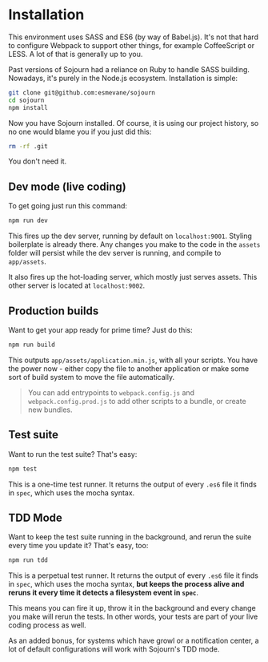 # Installation

This environment uses SASS and ES6 (by way of Babel.js).  It's not that hard to configure Webpack to support other things, for example CoffeeScript or LESS.  A lot of that is generally up to you.

Past versions of Sojourn had a reliance on Ruby to handle SASS building.  Nowadays, it's purely in the Node.js ecosystem.  Installation is simple:

```bash
git clone git@github.com:esmevane/sojourn
cd sojourn
npm install
```

Now you have Sojourn installed.  Of course, it is using our project history, so no one would blame you if you just did this:

```bash
rm -rf .git
```

You don't need it.

## Dev mode (live coding)

To get going just run this command:

```bash
npm run dev
```

This fires up the dev server, running by default on `localhost:9001`.  Styling boilerplate is already there.  Any changes you make to the code in the `assets` folder will persist while the dev server is running, and compile to `app/assets`.

It also fires up the hot-loading server, which mostly just serves assets.  This other server is located at `localhost:9002`.

## Production builds

Want to get your app ready for prime time?  Just do this:

```bash
npm run build
```

This outputs `app/assets/application.min.js`, with all your scripts.  You have the power now - either copy the file to another application or make some sort of build system to move the file automatically.

> You can add entrypoints to `webpack.config.js` and `webpack.config.prod.js` to add other scripts to a bundle, or create new bundles.

## Test suite

Want to run the test suite?  That's easy:

```bash
npm test
```

This is a one-time test runner.  It returns the output of every `.es6` file it finds in `spec`, which uses the mocha syntax.

## TDD Mode

Want to keep the test suite running in the background, and rerun the suite every time you update it?  That's easy, too:

```bash
npm run tdd
```

This is a perpetual test runner.  It returns the output of every `.es6` file it finds in `spec`, which uses the mocha syntax, **but keeps the process alive and reruns it every time it detects a filesystem event in `spec`**.

This means you can fire it up, throw it in the background and every change you make will rerun the tests.  In other words, your tests are part of your live coding process as well.

As an added bonus, for systems which have growl or a notification center, a lot of default configurations will work with Sojourn's TDD mode.
